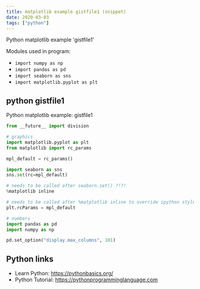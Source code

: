 ```yaml
---
title: matplotlib example gistfile1 (snippet)
date: 2020-03-03
tags: ["python"]
---
```

Python matplotlib example 'gistfile1'


Modules used in program: 
* `import numpy as np`
* `import pandas as pd`
* `import seaborn as sns`
* `import matplotlib.pyplot as plt`

## python gistfile1

Python matplotlib example: gistfile1

```python
from __future__ import division

# graphics
import matplotlib.pyplot as plt
from matplotlib import rc_params

mpl_default = rc_params()

import seaborn as sns
sns.set(rc=mpl_default)

# needs to be called after seaborn.set() ?!?!
%matplotlib inline

# needs to be called after %matplotlib inline to override ipython styles
plt.rcParams = mpl_default

# numbers
import pandas as pd
import numpy as np

pd.set_option("display.max_columns", 101)

```

## Python links

- Learn Python: https://pythonbasics.org/
- Python Tutorial: https://pythonprogramminglanguage.com
